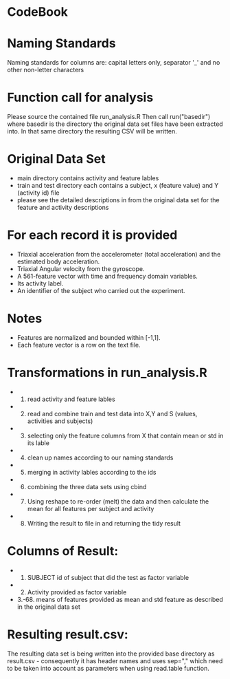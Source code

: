 CodeBook
========================================================

Naming Standards
========================================================
Naming standards for columns are: capital letters only, separator '_' and no other non-letter characters

Function call for analysis
========================================================
Please source the contained file run_analysis.R
Then call run("basedir") where basedir is the directory the original data set files have been extracted into. In that same directory the resulting CSV will be written.

Original Data Set
========================================================
* main directory contains activity and feature lables
* train and test directory each contains a subject, x (feature value) and Y (activity id) file
* please see the detailed descriptions in from the original data set for the feature and activity descriptions 

For each record it is provided
======================================
- Triaxial acceleration from the accelerometer (total acceleration) and the estimated body acceleration.
- Triaxial Angular velocity from the gyroscope. 
- A 561-feature vector with time and frequency domain variables. 
- Its activity label. 
- An identifier of the subject who carried out the experiment.

Notes
======
- Features are normalized and bounded within [-1,1].
- Each feature vector is a row on the text file.

Transformations in run_analysis.R 
=================================
* 1. read activity and feature lables
* 2. read and combine train and test data into X,Y and S (values, activities and subjects)
* 3. selecting only the feature columns from X that contain mean or std in its lable
* 4. clean up names according to our naming standards
* 5. merging in activity lables according to the ids
* 6. combining the three data sets using cbind
* 7. Using reshape to re-order (melt) the data and then calculate the mean for all features per subject and activity
* 8. Writing the result to file in <basedir> and returning the tidy result

Columns of Result: 
==================
* 1. SUBJECT id of subject that did the test as factor variable
* 2. Activity provided as factor variable
* 3.-68. means of features provided as mean and std feature as described in the original data set

Resulting result.csv: 
=====================
The resulting data set is being written into the provided base directory as result.csv - consequently it has header names and uses sep="," which need to be taken into account as parameters when using read.table function.

